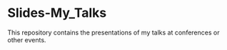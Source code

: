 # Slides-My_Talks
This repository contains the presentations of my talks at conferences or other events.
